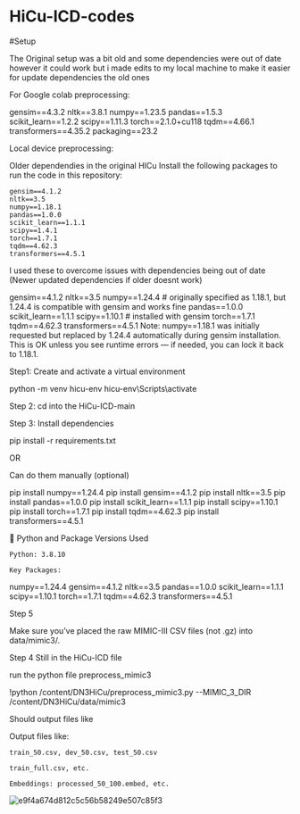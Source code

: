 # HiCu-ICD-codes

#Setup

The Original setup was a bit old and some dependencies were out of date however it could work but i made edits to my local machine to make it easier for update dependencies the old ones 

For Google colab preprocessing:

gensim==4.3.2
nltk==3.8.1
numpy==1.23.5
pandas==1.5.3
scikit_learn==1.2.2
scipy==1.11.3
torch==2.1.0+cu118
tqdm==4.66.1
transformers==4.35.2
packaging==23.2


Local device preprocessing:

Older dependendies in the original HICu Install the following packages to run the code in this repository:

    gensim==4.1.2
    nltk==3.5
    numpy==1.18.1
    pandas==1.0.0
    scikit_learn==1.1.1
    scipy==1.4.1
    torch==1.7.1
    tqdm==4.62.3
    transformers==4.5.1

I used these to overcome issues with dependencies being out of date (Newer updated dependencies if older doesnt work) 

gensim==4.1.2
nltk==3.5
numpy==1.24.4      # originally specified as 1.18.1, but 1.24.4 is compatible with gensim and works fine
pandas==1.0.0
scikit_learn==1.1.1
scipy==1.10.1       # installed with gensim
torch==1.7.1
tqdm==4.62.3
transformers==4.5.1
Note: numpy==1.18.1 was initially requested but replaced by 1.24.4 automatically during gensim installation. This is OK unless you see runtime errors — if needed, you can lock it back to 1.18.1.

Step1: Create and activate a virtual environment 

python -m venv hicu-env
hicu-env\Scripts\activate

Step 2: 
cd into the HiCu-ICD-main

Step 3: Install dependencies 

pip install -r requirements.txt

OR 

Can do them manually (optional) 

pip install numpy==1.24.4
pip install gensim==4.1.2
pip install nltk==3.5
pip install pandas==1.0.0
pip install scikit_learn==1.1.1
pip install scipy==1.10.1
pip install torch==1.7.1
pip install tqdm==4.62.3
pip install transformers==4.5.1

🔹 Python and Package Versions Used

    Python: 3.8.10

    Key Packages:

numpy==1.24.4
gensim==4.1.2
nltk==3.5
pandas==1.0.0
scikit_learn==1.1.1
scipy==1.10.1
torch==1.7.1
tqdm==4.62.3
transformers==4.5.1

Step 5 

Make sure you’ve placed the raw MIMIC-III CSV files (not .gz) into data/mimic3/.

Step 4 
Still in the HiCu-ICD file

run the python file preprocess_mimic3

!python /content/DN3HiCu/preprocess_mimic3.py --MIMIC_3_DIR /content/DN3HiCu/data/mimic3

Should output files like 

Output files like:

    train_50.csv, dev_50.csv, test_50.csv

    train_full.csv, etc.

    Embeddings: processed_50_100.embed, etc.

![e9f4a674d812c5c56b58249e507c85f3](https://github.com/user-attachments/assets/68c1d0fb-aade-4fe1-977f-184be67f91e2)

